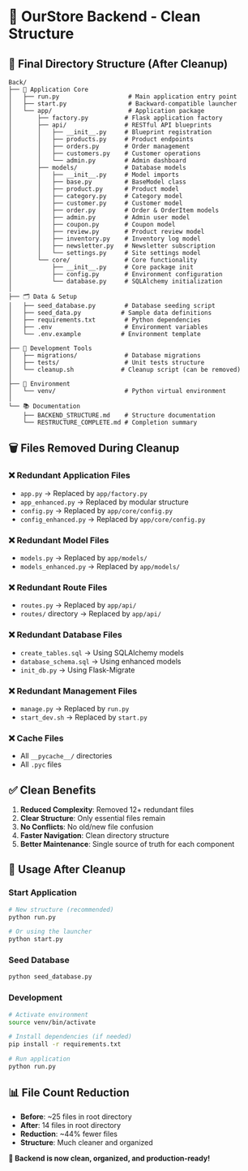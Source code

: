 # 🧹 OurStore Backend - Clean Structure

## 📁 Final Directory Structure (After Cleanup)

```
Back/
├── 🚀 Application Core
│   ├── run.py                   # Main application entry point
│   ├── start.py                 # Backward-compatible launcher
│   └── app/                     # Application package
│       ├── factory.py          # Flask application factory
│       ├── api/                # RESTful API blueprints
│       │   ├── __init__.py     # Blueprint registration
│       │   ├── products.py     # Product endpoints
│       │   ├── orders.py       # Order management
│       │   ├── customers.py    # Customer operations
│       │   └── admin.py        # Admin dashboard
│       ├── models/             # Database models
│       │   ├── __init__.py     # Model imports
│       │   ├── base.py         # BaseModel class
│       │   ├── product.py      # Product model
│       │   ├── category.py     # Category model
│       │   ├── customer.py     # Customer model
│       │   ├── order.py        # Order & OrderItem models
│       │   ├── admin.py        # Admin user model
│       │   ├── coupon.py       # Coupon model
│       │   ├── review.py       # Product review model
│       │   ├── inventory.py    # Inventory log model
│       │   ├── newsletter.py   # Newsletter subscription
│       │   └── settings.py     # Site settings model
│       └── core/               # Core functionality
│           ├── __init__.py     # Core package init
│           ├── config.py       # Environment configuration
│           └── database.py     # SQLAlchemy initialization
│
├── 🗂️ Data & Setup
│   ├── seed_database.py        # Database seeding script
│   ├── seed_data.py           # Sample data definitions
│   ├── requirements.txt        # Python dependencies
│   ├── .env                    # Environment variables
│   └── .env.example           # Environment template
│
├── 🔧 Development Tools
│   ├── migrations/             # Database migrations
│   ├── tests/                  # Unit tests structure
│   └── cleanup.sh             # Cleanup script (can be removed)
│
├── 🐍 Environment
│   └── venv/                   # Python virtual environment
│
└── 📚 Documentation
    ├── BACKEND_STRUCTURE.md    # Structure documentation
    └── RESTRUCTURE_COMPLETE.md # Completion summary
```

## 🗑️ Files Removed During Cleanup

### ❌ **Redundant Application Files**
- `app.py` → Replaced by `app/factory.py`
- `app_enhanced.py` → Replaced by modular structure
- `config.py` → Replaced by `app/core/config.py`
- `config_enhanced.py` → Replaced by `app/core/config.py`

### ❌ **Redundant Model Files**
- `models.py` → Replaced by `app/models/`
- `models_enhanced.py` → Replaced by `app/models/`

### ❌ **Redundant Route Files**
- `routes.py` → Replaced by `app/api/`
- `routes/` directory → Replaced by `app/api/`

### ❌ **Redundant Database Files**
- `create_tables.sql` → Using SQLAlchemy models
- `database_schema.sql` → Using enhanced models
- `init_db.py` → Using Flask-Migrate

### ❌ **Redundant Management Files**
- `manage.py` → Replaced by `run.py`
- `start_dev.sh` → Replaced by `start.py`

### ❌ **Cache Files**
- All `__pycache__/` directories
- All `.pyc` files

## ✅ **Clean Benefits**

1. **Reduced Complexity**: Removed 12+ redundant files
2. **Clear Structure**: Only essential files remain
3. **No Conflicts**: No old/new file confusion
4. **Faster Navigation**: Clean directory structure
5. **Better Maintenance**: Single source of truth for each component

## 🚀 **Usage After Cleanup**

### Start Application
```bash
# New structure (recommended)
python run.py

# Or using the launcher
python start.py
```

### Seed Database
```bash
python seed_database.py
```

### Development
```bash
# Activate environment
source venv/bin/activate

# Install dependencies (if needed)
pip install -r requirements.txt

# Run application
python run.py
```

## 📊 **File Count Reduction**
- **Before**: ~25 files in root directory
- **After**: 14 files in root directory
- **Reduction**: ~44% fewer files
- **Structure**: Much cleaner and organized

**🎉 Backend is now clean, organized, and production-ready!**